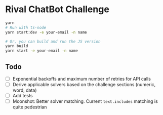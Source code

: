 # Rival ChatBot Challenge

```sh
yarn
# Run with ts-node
yarn start:dev -e your-email -n name

# Or, you can build and run the JS version
yarn build
yarn start -e your-email -n name
```

## Todo

- [ ] Exponential backoffs and maximum number of retries for API calls
- [ ] Derive applicable solvers based on the challenge sections (numeric, word, data)
- [ ] Add tests
- [ ] Moonshot: Better solver matching. Current `text.includes` matching is quite pedestrian
